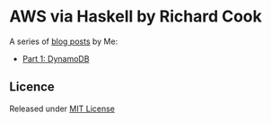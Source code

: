 # AWS via Haskell by Richard Cook

A series of [blog posts][blog] by Me:

* [Part 1: DynamoDB][dynamodb-demo]

## Licence

Released under [MIT License][licence]

[blog]: http://blog.rcook.org/
[dynamodb-demo]: dynamodb-demo
[licence]: LICENSE
